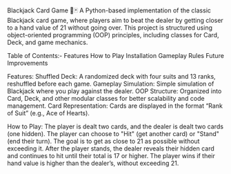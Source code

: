 Blackjack Card Game 🎴🃏
A Python-based implementation of the classic Blackjack card game, where players aim to beat the dealer by getting closer to a hand value of 21 without going over. 
This project is structured using object-oriented programming (OOP) principles, including classes for Card, Deck, and game mechanics.

Table of Contents:-
Features
How to Play
Installation
Gameplay Rules
Future Improvements

Features:
Shuffled Deck: A randomized deck with four suits and 13 ranks, reshuffled before each game.
Gameplay Simulation: Simple simulation of Blackjack where you play against the dealer.
OOP Structure: Organized into Card, Deck, and other modular classes for better scalability and code management.
Card Representation: Cards are displayed in the format “Rank of Suit” (e.g., Ace of Hearts).

How to Play:
The player is dealt two cards, and the dealer is dealt two cards (one hidden).
The player can choose to "Hit" (get another card) or "Stand" (end their turn).
The goal is to get as close to 21 as possible without exceeding it.
After the player stands, the dealer reveals their hidden card and continues to hit until their total is 17 or higher.
The player wins if their hand value is higher than the dealer’s, without exceeding 21.

